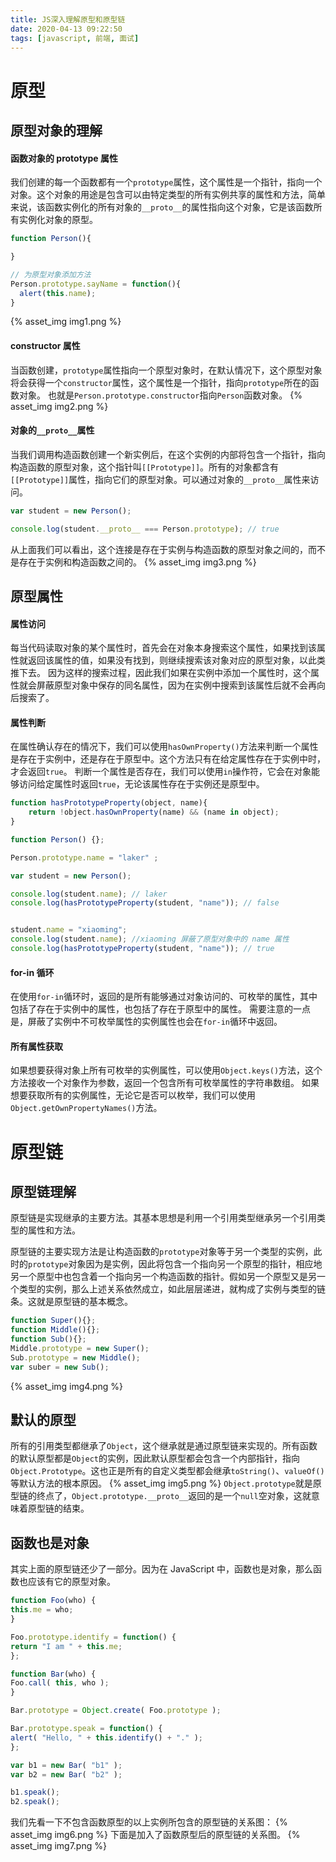 ```yaml
---
title: JS深入理解原型和原型链
date: 2020-04-13 09:22:50
tags: [javascript, 前端, 面试]
---
```


# 原型
## 原型对象的理解
#### 函数对象的 prototype 属性
我们创建的每一个函数都有一个`prototype`属性，这个属性是一个指针，指向一个对象。这个对象的用途是包含可以由特定类型的所有实例共享的属性和方法，简单来说，该函数实例化的所有对象的`__proto__`的属性指向这个对象，它是该函数所有实例化对象的原型。
```js
function Person(){

}

// 为原型对象添加方法
Person.prototype.sayName = function(){
  alert(this.name);
}
```
{% asset_img img1.png %}
#### constructor 属性
当函数创建，`prototype`属性指向一个原型对象时，在默认情况下，这个原型对象将会获得一个`constructor`属性，这个属性是一个指针，指向`prototype`所在的函数对象。
也就是`Person.prototype.constructor`指向`Person`函数对象。
{% asset_img img2.png %}
#### 对象的`__proto__`属性
当我们调用构造函数创建一个新实例后，在这个实例的内部将包含一个指针，指向构造函数的原型对象，这个指针叫`[[Prototype]]`。所有的对象都含有`[[Prototype]]`属性，指向它们的原型对象。可以通过对象的`__proto__`属性来访问。
```js
var student = new Person();

console.log(student.__proto__ === Person.prototype); // true
```
从上面我们可以看出，这个连接是存在于实例与构造函数的原型对象之间的，而不是存在于实例和构造函数之间的。
{% asset_img img3.png %}
## 原型属性
#### 属性访问
每当代码读取对象的某个属性时，首先会在对象本身搜索这个属性，如果找到该属性就返回该属性的值，如果没有找到，则继续搜索该对象对应的原型对象，以此类推下去。
因为这样的搜索过程，因此我们如果在实例中添加一个属性时，这个属性就会屏蔽原型对象中保存的同名属性，因为在实例中搜索到该属性后就不会再向后搜索了。
#### 属性判断
在属性确认存在的情况下，我们可以使用`hasOwnProperty()`方法来判断一个属性是存在于实例中，还是存在于原型中。这个方法只有在给定属性存在于实例中时，才会返回`true`。
判断一个属性是否存在，我们可以使用`in`操作符，它会在对象能够访问给定属性时返回`true`，无论该属性存在于实例还是原型中。
```js
function hasPrototypeProperty(object, name){
    return !object.hasOwnProperty(name) && (name in object);
}

function Person() {};

Person.prototype.name = "laker" ;

var student = new Person();

console.log(student.name); // laker
console.log(hasPrototypeProperty(student, "name")); // false


student.name = "xiaoming";
console.log(student.name); //xiaoming 屏蔽了原型对象中的 name 属性
console.log(hasPrototypeProperty(student, "name")); // true
```
#### for-in 循环
在使用`for-in`循环时，返回的是所有能够通过对象访问的、可枚举的属性，其中包括了存在于实例中的属性，也包括了存在于原型中的属性。
需要注意的一点是，屏蔽了实例中不可枚举属性的实例属性也会在`for-in`循环中返回。
#### 所有属性获取
如果想要获得对象上所有可枚举的实例属性，可以使用`Object.keys()`方法，这个方法接收一个对象作为参数，返回一个包含所有可枚举属性的字符串数组。
如果想要获取所有的实例属性，无论它是否可以枚举，我们可以使用`Object.getOwnPropertyNames()`方法。
# 原型链
## 原型链理解
原型链是实现继承的主要方法。其基本思想是利用一个引用类型继承另一个引用类型的属性和方法。

原型链的主要实现方法是让构造函数的`prototype`对象等于另一个类型的实例，此时的`prototype`对象因为是实例，因此将包含一个指向另一个原型的指针，相应地另一个原型中也包含着一个指向另一个构造函数的指针。假如另一个原型又是另一个类型的实例，那么上述关系依然成立，如此层层递进，就构成了实例与类型的链条。这就是原型链的基本概念。
```js
function Super(){};
function Middle(){};
function Sub(){};
Middle.prototype = new Super();
Sub.prototype = new Middle();
var suber = new Sub();
```
{% asset_img img4.png %}
## 默认的原型
所有的引用类型都继承了`Object`，这个继承就是通过原型链来实现的。所有函数的默认原型都是`Object`的实例，因此默认原型都会包含一个内部指针，指向`Object.Prototype`。这也正是所有的自定义类型都会继承`toString()`、`valueOf()`等默认方法的根本原因。
{% asset_img img5.png %}
`Object.prototype`就是原型链的终点了，`Object.prototype.__proto__`返回的是一个`null`空对象，这就意味着原型链的结束。
## 函数也是对象
其实上面的原型链还少了一部分。因为在 JavaScript 中，函数也是对象，那么函数也应该有它的原型对象。
```js
function Foo(who) {
this.me = who;
}

Foo.prototype.identify = function() {
return "I am " + this.me;
};

function Bar(who) {
Foo.call( this, who );
}

Bar.prototype = Object.create( Foo.prototype );

Bar.prototype.speak = function() {
alert( "Hello, " + this.identify() + "." );
};

var b1 = new Bar( "b1" );
var b2 = new Bar( "b2" );

b1.speak();
b2.speak();
```
我们先看一下不包含函数原型的以上实例所包含的原型链的关系图：
{% asset_img img6.png %}
下面是加入了函数原型后的原型链的关系图。
{% asset_img img7.png %}